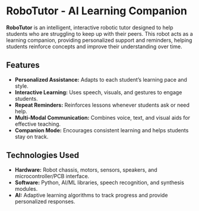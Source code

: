 # RoboTutor - AI Learning Companion

**RoboTutor** is an intelligent, interactive robotic tutor designed to help students who are struggling to keep up with their peers. This robot acts as a learning companion, providing personalized support and reminders, helping students reinforce concepts and improve their understanding over time.

## Features
- **Personalized Assistance:** Adapts to each student’s learning pace and style.
- **Interactive Learning:** Uses speech, visuals, and gestures to engage students.
- **Repeat Reminders:** Reinforces lessons whenever students ask or need help.
- **Multi-Modal Communication:** Combines voice, text, and visual aids for effective teaching.
- **Companion Mode:** Encourages consistent learning and helps students stay on track.

## Technologies Used
- **Hardware:** Robot chassis, motors, sensors, speakers, and microcontroller/PCB interface.
- **Software:** Python, AI/ML libraries, speech recognition, and synthesis modules.
- **AI:** Adaptive learning algorithms to track progress and provide personalized responses.

